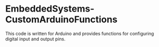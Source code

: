 # EmbeddedSystems-CustomArduinoFunctions
This code is written for Arduino and provides functions for configuring digital input and output pins.
